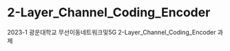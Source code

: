 # 2-Layer_Channel_Coding_Encoder
2023-1 광운대학교 무선이동네트워크및5G 2-Layer_Channel_Coding_Encoder 과제
  
 
 
 
